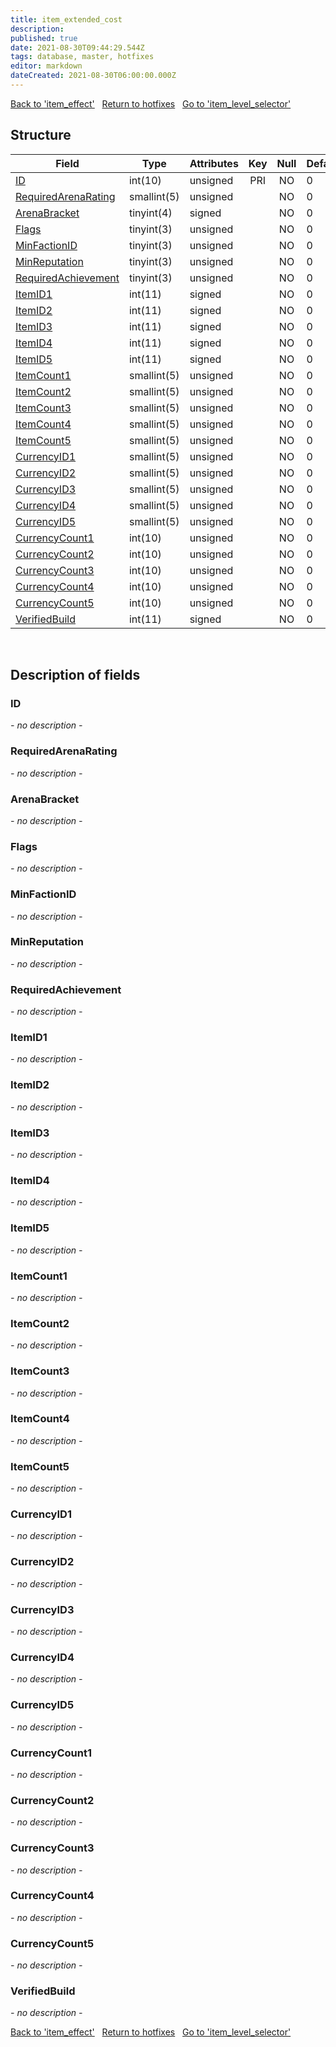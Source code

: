 ```yaml
---
title: item_extended_cost
description: 
published: true
date: 2021-08-30T09:44:29.544Z
tags: database, master, hotfixes
editor: markdown
dateCreated: 2021-08-30T06:00:00.000Z
---
```


<a href="https://dev.trinitycore.info/en/database/master/hotfixes/item_effect" class="mt-5 v-btn v-btn--depressed v-btn--flat v-btn--outlined theme--light v-size--default darkblue--text text--lighten-3"><span class="v-btn__content"><i aria-hidden="true" class="v-icon notranslate v-icon--left mdi mdi-arrow-left theme--light"></i><span>Back to 'item_effect'</span></span></a>&nbsp;&nbsp;&nbsp;<a href="https://dev.trinitycore.info/en/database/master/hotfixes/home" class="mt-5 v-btn v-btn--depressed v-btn--flat v-btn--outlined theme--light v-size--default darkblue--text text--lighten-3"><span class="v-btn__content"><i aria-hidden="true" class="v-icon notranslate v-icon--left mdi mdi-home-outline theme--light"></i><span>Return to hotfixes</span></span></a>&nbsp;&nbsp;&nbsp;<a href="https://dev.trinitycore.info/en/database/master/hotfixes/item_level_selector" class="mt-5 v-btn v-btn--depressed v-btn--flat v-btn--outlined theme--light v-size--default darkblue--text text--lighten-3"><span class="v-btn__content"><span>Go to 'item_level_selector'</span><i aria-hidden="true" class="v-icon notranslate v-icon--right mdi mdi-arrow-right theme--light"></i></span></a>

## Structure

| Field | Type | Attributes | Key | Null | Default | Extra | Comment |
| --- | --- | --- | :---: | :---: | --- | --- | --- |
| [ID](#ID) | int(10) | unsigned | PRI | NO | 0 |  |  |
| [RequiredArenaRating](#RequiredArenaRating) | smallint(5) | unsigned |  | NO | 0 |  |  |
| [ArenaBracket](#ArenaBracket) | tinyint(4) | signed |  | NO | 0 |  |  |
| [Flags](#Flags) | tinyint(3) | unsigned |  | NO | 0 |  |  |
| [MinFactionID](#MinFactionID) | tinyint(3) | unsigned |  | NO | 0 |  |  |
| [MinReputation](#MinReputation) | tinyint(3) | unsigned |  | NO | 0 |  |  |
| [RequiredAchievement](#RequiredAchievement) | tinyint(3) | unsigned |  | NO | 0 |  |  |
| [ItemID1](#ItemID1) | int(11) | signed |  | NO | 0 |  |  |
| [ItemID2](#ItemID2) | int(11) | signed |  | NO | 0 |  |  |
| [ItemID3](#ItemID3) | int(11) | signed |  | NO | 0 |  |  |
| [ItemID4](#ItemID4) | int(11) | signed |  | NO | 0 |  |  |
| [ItemID5](#ItemID5) | int(11) | signed |  | NO | 0 |  |  |
| [ItemCount1](#ItemCount1) | smallint(5) | unsigned |  | NO | 0 |  |  |
| [ItemCount2](#ItemCount2) | smallint(5) | unsigned |  | NO | 0 |  |  |
| [ItemCount3](#ItemCount3) | smallint(5) | unsigned |  | NO | 0 |  |  |
| [ItemCount4](#ItemCount4) | smallint(5) | unsigned |  | NO | 0 |  |  |
| [ItemCount5](#ItemCount5) | smallint(5) | unsigned |  | NO | 0 |  |  |
| [CurrencyID1](#CurrencyID1) | smallint(5) | unsigned |  | NO | 0 |  |  |
| [CurrencyID2](#CurrencyID2) | smallint(5) | unsigned |  | NO | 0 |  |  |
| [CurrencyID3](#CurrencyID3) | smallint(5) | unsigned |  | NO | 0 |  |  |
| [CurrencyID4](#CurrencyID4) | smallint(5) | unsigned |  | NO | 0 |  |  |
| [CurrencyID5](#CurrencyID5) | smallint(5) | unsigned |  | NO | 0 |  |  |
| [CurrencyCount1](#CurrencyCount1) | int(10) | unsigned |  | NO | 0 |  |  |
| [CurrencyCount2](#CurrencyCount2) | int(10) | unsigned |  | NO | 0 |  |  |
| [CurrencyCount3](#CurrencyCount3) | int(10) | unsigned |  | NO | 0 |  |  |
| [CurrencyCount4](#CurrencyCount4) | int(10) | unsigned |  | NO | 0 |  |  |
| [CurrencyCount5](#CurrencyCount5) | int(10) | unsigned |  | NO | 0 |  |  |
| [VerifiedBuild](#VerifiedBuild) | int(11) | signed |  | NO | 0 |  |  |
&nbsp;
## Description of fields

### ID
*- no description -*
&nbsp;

### RequiredArenaRating
*- no description -*
&nbsp;

### ArenaBracket
*- no description -*
&nbsp;

### Flags
*- no description -*
&nbsp;

### MinFactionID
*- no description -*
&nbsp;

### MinReputation
*- no description -*
&nbsp;

### RequiredAchievement
*- no description -*
&nbsp;

### ItemID1
*- no description -*
&nbsp;

### ItemID2
*- no description -*
&nbsp;

### ItemID3
*- no description -*
&nbsp;

### ItemID4
*- no description -*
&nbsp;

### ItemID5
*- no description -*
&nbsp;

### ItemCount1
*- no description -*
&nbsp;

### ItemCount2
*- no description -*
&nbsp;

### ItemCount3
*- no description -*
&nbsp;

### ItemCount4
*- no description -*
&nbsp;

### ItemCount5
*- no description -*
&nbsp;

### CurrencyID1
*- no description -*
&nbsp;

### CurrencyID2
*- no description -*
&nbsp;

### CurrencyID3
*- no description -*
&nbsp;

### CurrencyID4
*- no description -*
&nbsp;

### CurrencyID5
*- no description -*
&nbsp;

### CurrencyCount1
*- no description -*
&nbsp;

### CurrencyCount2
*- no description -*
&nbsp;

### CurrencyCount3
*- no description -*
&nbsp;

### CurrencyCount4
*- no description -*
&nbsp;

### CurrencyCount5
*- no description -*
&nbsp;

### VerifiedBuild
*- no description -*
&nbsp;

<a href="https://dev.trinitycore.info/en/database/master/hotfixes/item_effect" class="mt-5 v-btn v-btn--depressed v-btn--flat v-btn--outlined theme--light v-size--default darkblue--text text--lighten-3"><span class="v-btn__content"><i aria-hidden="true" class="v-icon notranslate v-icon--left mdi mdi-arrow-left theme--light"></i><span>Back to 'item_effect'</span></span></a>&nbsp;&nbsp;&nbsp;<a href="https://dev.trinitycore.info/en/database/master/hotfixes/home" class="mt-5 v-btn v-btn--depressed v-btn--flat v-btn--outlined theme--light v-size--default darkblue--text text--lighten-3"><span class="v-btn__content"><i aria-hidden="true" class="v-icon notranslate v-icon--left mdi mdi-home-outline theme--light"></i><span>Return to hotfixes</span></span></a>&nbsp;&nbsp;&nbsp;<a href="https://dev.trinitycore.info/en/database/master/hotfixes/item_level_selector" class="mt-5 v-btn v-btn--depressed v-btn--flat v-btn--outlined theme--light v-size--default darkblue--text text--lighten-3"><span class="v-btn__content"><span>Go to 'item_level_selector'</span><i aria-hidden="true" class="v-icon notranslate v-icon--right mdi mdi-arrow-right theme--light"></i></span></a>

